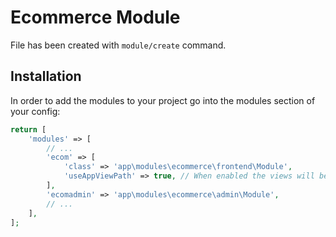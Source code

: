 # Ecommerce Module
 
File has been created with `module/create` command. 
 
## Installation

In order to add the modules to your project go into the modules section of your config:

```php
return [
    'modules' => [
        // ...
        'ecom' => [
            'class' => 'app\modules\ecommerce\frontend\Module',
            'useAppViewPath' => true, // When enabled the views will be looked up in the @app/views folder, otherwise the views shipped with the module will be used.
        ],
        'ecomadmin' => 'app\modules\ecommerce\admin\Module',
        // ...
    ],
];
```

